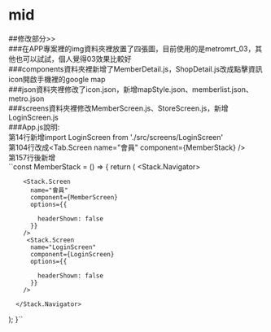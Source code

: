 # mid
##修改部分>>  
###在APP專案裡的img資料夾裡放置了四張圖，目前使用的是metromrt_03，其他也可以試試，個人覺得03效果比較好  
###components資料夾裡新增了MemberDetail.js，ShopDetail.js改成點擊資訊icon開啟手機裡的google map  
###json資料夾裡修改了icon.json，新增mapStyle.json、memberlist.json、metro.json  
###screens資料夾裡修改MemberScreen.js、StoreScreen.js，新增LoginScreen.js  
###App.js說明:  
第14行新增import LoginScreen from './src/screens/LoginScreen'  
第104行改成<Tab.Screen name="會員" component={MemberStack} />  
第157行後新增  
``const MemberStack = () => {
  return (
   <Stack.Navigator>
     
        <Stack.Screen 
          name="會員" 
          component={MemberScreen} 
          options={{
          
            headerShown: false
          }}
        />
         <Stack.Screen 
          name="LoginScreen" 
          component={LoginScreen} 
          options={{
           
            headerShown: false
          }}
        />
     
      </Stack.Navigator>
  );
}``
